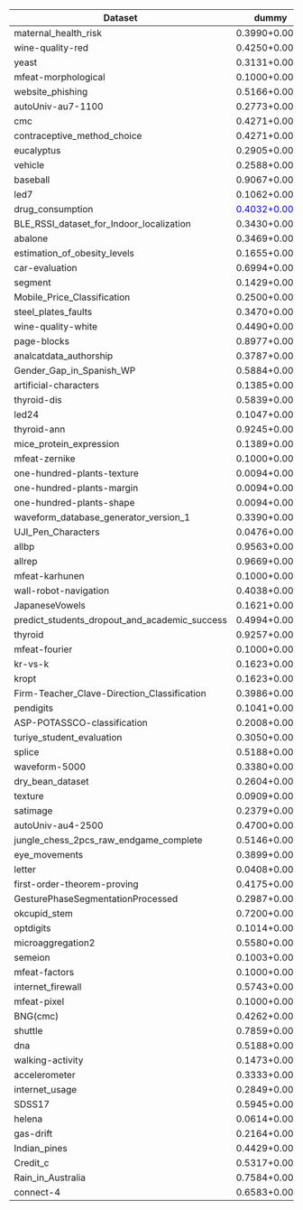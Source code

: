| Dataset | dummy | LogReg | NCM | NaiveBayes | knn | svm | xgboost | catboost | RandomForest | lightgbm | tabpfn | mlp | resnet | node | switchtab | tabnet | tabcaps | tangos | danets | ftt | autoint | dcn2 | snn | tabtransformer | ptarl | grownet | tabr | modernNCA | mlp_plr | realmlp | excelformer |
| --- | --- | --- | --- | --- | --- | --- | --- | --- | --- | --- | --- | --- | --- | --- | --- | --- | --- | --- | --- | --- | --- | --- | --- | --- | --- | --- | --- | --- | --- | --- | --- |
| maternal_health_risk | 0.3990+0.0000 | 0.6355+0.0000 | 0.6010+0.0000 | 0.5764+0.0000 | 0.8276+0.0000 | 0.6256+0.0000 | 0.8213+0.0099 | 0.8128+0.0102 | 0.8204+0.0065 | <span style='color:red'>0.8332+0.0067</span> | 0.7750+0.0095 | 0.7241+0.0462 | 0.7629+0.0478 | 0.7392+0.0286 | 0.6158+0.0335 | 0.6640+0.0361 | 0.7015+0.0176 | 0.7097+0.0266 | 0.7291+0.0376 | 0.7123+0.0246 | 0.6801+0.0207 | 0.6677+0.0243 | 0.7166+0.0323 | 0.6683+0.0234 | 0.6939+0.0150 | 0.8105+0.0105 | <span style='color:blue'>0.8325+0.0137</span> | 0.8299+0.0072 | 0.8125+0.0099 | 0.8246+0.0137 | 0.7360+0.0544 |
| wine-quality-red | 0.4250+0.0000 | 0.5406+0.0000 | 0.2906+0.0000 | 0.5219+0.0000 | <span style='color:red'>0.6562+0.0000</span> | 0.5481+0.0160 | <span style='color:blue'>0.6362+0.0100</span> | 0.6073+0.0045 | 0.6329+0.0084 | 0.6360+0.0091 | 0.5813+0.0076 | 0.5867+0.0220 | 0.5808+0.0200 | 0.5823+0.0140 | 0.4879+0.0444 | 0.5469+0.0195 | 0.5746+0.0167 | 0.5685+0.0280 | 0.5017+0.0429 | 0.5819+0.0107 | 0.5567+0.0234 | 0.5617+0.0097 | 0.5852+0.0140 | 0.5192+0.0076 | 0.5648+0.0082 | 0.6175+0.0192 | 0.6127+0.0173 | <span style='color:blue'>0.6362+0.0126</span> | 0.6065+0.0227 | 0.5875+0.0175 | 0.5515+0.0225 |
| yeast | 0.3131+0.0000 | 0.5993+0.0000 | 0.5219+0.0000 | 0.1684+0.0000 | 0.5960+0.0000 | 0.5859+0.0125 | 0.5984+0.0072 | <span style='color:blue'>0.6083+0.0063</span> | <span style='color:red'>0.6247+0.0085</span> | 0.5825+0.0000 | 0.5957+0.0165 | 0.6031+0.0154 | 0.6034+0.0075 | 0.5957+0.0061 | 0.5437+0.0234 | 0.5255+0.0511 | 0.6002+0.0133 | 0.5915+0.0132 | 0.5912+0.0150 | 0.5982+0.0108 | 0.5906+0.0126 | 0.5928+0.0108 | 0.5753+0.0155 | 0.5919+0.0151 | 0.5908+0.0110 | 0.1666+0.0772 | 0.5984+0.0122 | 0.6034+0.0167 | 0.5987+0.0107 | 0.5926+0.0152 | 0.5672+0.0598 |
| mfeat-morphological | 0.1000+0.0000 | 0.7650+0.0000 | 0.7000+0.0000 | 0.6325+0.0000 | 0.7600+0.0000 | 0.7492+0.0082 | 0.7488+0.0030 | 0.7428+0.0046 | 0.7490+0.0083 | 0.7533+0.0032 | 0.7610+0.0080 | 0.7643+0.0117 | 0.7642+0.0098 | 0.6900+0.0099 | 0.6218+0.0580 | 0.7453+0.0205 | 0.7662+0.0104 | 0.7580+0.0112 | <span style='color:red'>0.7692+0.0093</span> | <span style='color:blue'>0.7668+0.0067</span> | 0.7637+0.0093 | 0.7592+0.0114 | 0.7617+0.0073 | 0.7625+0.0108 | 0.7577+0.0089 | 0.7392+0.0116 | 0.7633+0.0103 | 0.7553+0.0085 | 0.7615+0.0105 | 0.7543+0.0082 | 0.7445+0.0278 |
| website_phishing | 0.5166+0.0000 | 0.8635+0.0000 | 0.7786+0.0000 | 0.8376+0.0000 | 0.8672+0.0000 | 0.8672+0.0000 | 0.8986+0.0038 | <span style='color:blue'>0.9043+0.0092</span> | 0.8942+0.0087 | 0.8817+0.0049 | 0.8994+0.0065 | 0.8731+0.0185 | 0.8873+0.0151 | 0.8962+0.0048 | 0.8578+0.0090 | 0.8391+0.0218 | 0.8836+0.0151 | 0.8728+0.0154 | 0.8895+0.0158 | 0.9014+0.0252 | 0.8677+0.0184 | <span style='color:red'>0.9087+0.0090</span> | 0.8681+0.0211 | 0.8972+0.0129 | 0.8145+0.1170 | 0.8745+0.0534 | 0.8950+0.0120 | 0.8753+0.0109 | 0.8814+0.0162 | 0.8964+0.0154 | 0.8723+0.0194 |
| autoUniv-au7-1100 | 0.2773+0.0000 | 0.3273+0.0000 | 0.2864+0.0000 | 0.3455+0.0000 | 0.3500+0.0000 | 0.3121+0.0061 | 0.3545+0.0109 | 0.3579+0.0176 | 0.3548+0.0145 | <span style='color:red'>0.3924+0.0057</span> | 0.3421+0.0130 | 0.3400+0.0146 | 0.3558+0.0149 | 0.3473+0.0116 | 0.3170+0.0226 | 0.2336+0.0421 | 0.3073+0.0240 | 0.3327+0.0144 | 0.3388+0.0196 | 0.3555+0.0194 | 0.3236+0.0272 | <span style='color:blue'>0.3636+0.0119</span> | 0.3267+0.0172 | 0.3415+0.0103 | 0.3206+0.0288 | 0.2427+0.0363 | 0.3564+0.0192 | 0.3445+0.0195 | 0.3227+0.0200 | 0.3361+0.0218 | 0.3009+0.0216 |
| cmc | 0.4271+0.0000 | 0.5390+0.0000 | 0.5051+0.0000 | 0.4915+0.0000 | 0.4915+0.0000 | 0.5458+0.0000 | 0.5614+0.0085 | 0.5702+0.0141 | 0.5582+0.0115 | <span style='color:red'>0.5751+0.0084</span> | <span style='color:blue'>0.5731+0.0062</span> | 0.5589+0.0134 | 0.5629+0.0155 | 0.5503+0.0130 | 0.5252+0.0208 | 0.4687+0.0471 | 0.5555+0.0173 | 0.5505+0.0152 | 0.5446+0.0119 | 0.5672+0.0129 | 0.5661+0.0134 | 0.5729+0.0126 | 0.5647+0.0249 | 0.4771+0.0169 | 0.5006+0.0624 | 0.4725+0.0264 | 0.5627+0.0172 | 0.5566+0.0243 | 0.5478+0.0125 | 0.5688+0.0190 | 0.5727+0.0166 |
| contraceptive_method_choice | 0.4271+0.0000 | 0.5424+0.0000 | 0.5017+0.0000 | 0.5220+0.0000 | 0.4983+0.0000 | 0.5130+0.0180 | 0.5880+0.0072 | 0.6016+0.0060 | 0.5663+0.0087 | <span style='color:blue'>0.6052+0.0057</span> | 0.5916+0.0087 | 0.5742+0.0138 | 0.5666+0.0260 | <span style='color:red'>0.6106+0.0111</span> | 0.5503+0.0218 | 0.5098+0.0404 | 0.5749+0.0182 | 0.5901+0.0130 | 0.5525+0.0307 | 0.4750+0.0636 | 0.5824+0.0208 | 0.5953+0.0237 | 0.5681+0.0248 | 0.5080+0.0136 | 0.5473+0.0515 | 0.5209+0.0196 | 0.5939+0.0133 | 0.5724+0.0531 | 0.5930+0.0257 | 0.5831+0.0320 | 0.5681+0.0685 |
| eucalyptus | 0.2905+0.0000 | 0.7027+0.0000 | 0.4797+0.0000 | 0.3378+0.0000 | 0.5946+0.0000 | 0.6419+0.0000 | 0.6766+0.0135 | 0.6770+0.0236 | 0.6766+0.0192 | 0.6572+0.0120 | 0.6977+0.0094 | 0.6581+0.0160 | 0.6883+0.0306 | <span style='color:red'>0.7090+0.0185</span> | 0.5158+0.0406 | 0.4829+0.1267 | 0.6162+0.0286 | 0.6329+0.0980 | 0.6185+0.0179 | 0.6712+0.0163 | 0.6743+0.0105 | 0.6671+0.0143 | 0.6613+0.0322 | 0.6144+0.0175 | 0.6532+0.1298 | nan+nan | 0.6824+0.0218 | <span style='color:blue'>0.7077+0.0187</span> | 0.6887+0.0285 | 0.6797+0.0171 | 0.6973+0.0201 |
| vehicle | 0.2588+0.0000 | 0.8235+0.0000 | 0.4647+0.0000 | 0.4353+0.0000 | 0.7294+0.0000 | 0.7596+0.0387 | 0.7604+0.0108 | 0.7529+0.0222 | 0.7278+0.0157 | 0.7812+0.0141 | 0.8435+0.0060 | 0.8235+0.0313 | <span style='color:blue'>0.8494+0.0109</span> | 0.7820+0.0400 | 0.7165+0.0240 | 0.6584+0.0505 | 0.7757+0.0162 | 0.7945+0.0467 | 0.8043+0.0316 | 0.7824+0.0273 | 0.8063+0.0237 | 0.8439+0.0185 | 0.8110+0.0204 | 0.8176+0.0131 | 0.7976+0.0377 | 0.7576+0.0162 | <span style='color:red'>0.8576+0.0160</span> | 0.8024+0.0252 | 0.8133+0.0117 | 0.8231+0.0137 | 0.7784+0.0173 |
| baseball | 0.9067+0.0000 | 0.9403+0.0000 | 0.8396+0.0000 | 0.8657+0.0000 | 0.9254+0.0000 | <span style='color:red'>0.9552+0.0000</span> | 0.9398+0.0030 | 0.9388+0.0030 | 0.9460+0.0019 | 0.9420+0.0027 | 0.9333+0.0013 | 0.9254+0.0061 | 0.9313+0.0124 | 0.9164+0.0068 | 0.9239+0.0111 | 0.9231+0.0138 | 0.9363+0.0060 | 0.9328+0.0043 | 0.9289+0.0073 | 0.9376+0.0054 | 0.9276+0.0111 | 0.9358+0.0097 | 0.9386+0.0082 | 0.9017+0.0088 | 0.9306+0.0100 | 0.9415+0.0040 | <span style='color:blue'>0.9473+0.0045</span> | 0.9274+0.0145 | 0.9410+0.0100 | 0.9368+0.0086 | 0.9333+0.0141 |
| led7 | 0.1062+0.0000 | 0.7391+0.0000 | 0.7297+0.0000 | 0.7375+0.0000 | 0.7297+0.0000 | 0.7203+0.0000 | 0.7421+0.0049 | 0.7431+0.0008 | <span style='color:blue'>0.7450+0.0010</span> | <span style='color:red'>0.7452+0.0034</span> | 0.7341+0.0048 | 0.7397+0.0032 | 0.7416+0.0026 | 0.7393+0.0065 | 0.7332+0.0038 | 0.7233+0.0135 | 0.7312+0.0056 | 0.7380+0.0044 | 0.7350+0.0039 | 0.7361+0.0031 | 0.7389+0.0071 | 0.7348+0.0038 | 0.7360+0.0037 | 0.7358+0.0067 | 0.7298+0.0049 | 0.7397+0.0029 | 0.7366+0.0052 | 0.7388+0.0039 | 0.7378+0.0043 | 0.7333+0.0052 | 0.7345+0.0088 |
| drug_consumption | <span style='color:blue'>0.4032+0.0000</span> | <span style='color:blue'>0.4032+0.0000</span> | 0.1167+0.0000 | 0.3873+0.0000 | <span style='color:red'>0.4058+0.0000</span> | 0.3926+0.0000 | 0.3859+0.0079 | 0.3844+0.0111 | 0.3935+0.0073 | 0.3949+0.0063 | <span style='color:blue'>0.4032+0.0000</span> | 0.3851+0.0152 | 0.3715+0.0174 | 0.4027+0.0085 | 0.3972+0.0081 | 0.3797+0.0131 | 0.3920+0.0132 | 0.3726+0.0230 | 0.3590+0.0115 | 0.3986+0.0075 | 0.3906+0.0169 | 0.3692+0.0145 | 0.3940+0.0155 | 0.3894+0.0147 | 0.3880+0.0187 | 0.3682+0.0186 | 0.3926+0.0138 | 0.3989+0.0133 | 0.3779+0.0228 | 0.3813+0.0192 | 0.3945+0.0149 |
| BLE_RSSI_dataset_for_Indoor_localization | 0.3430+0.0000 | 0.7281+0.0000 | 0.7156+0.0000 | 0.7156+0.0000 | <span style='color:red'>0.7596+0.0000</span> | 0.7366+0.0000 | 0.7455+0.0044 | 0.7445+0.0028 | 0.7422+0.0035 | 0.7399+0.0039 | 0.7322+0.0035 | 0.7344+0.0038 | 0.7355+0.0029 | 0.7297+0.0007 | 0.7244+0.0046 | 0.7341+0.0028 | 0.7329+0.0043 | 0.7317+0.0018 | 0.7311+0.0039 | 0.7339+0.0039 | 0.7332+0.0028 | 0.7343+0.0026 | 0.7356+0.0027 | 0.6316+0.0096 | 0.7321+0.0031 | 0.7351+0.0051 | <span style='color:blue'>0.7569+0.0036</span> | 0.7564+0.0066 | 0.7337+0.0021 | 0.7370+0.0049 | 0.7327+0.0028 |
| abalone | 0.3469+0.0000 | 0.6268+0.0000 | 0.5778+0.0000 | 0.5742+0.0000 | 0.5957+0.0000 | 0.6187+0.0055 | 0.6152+0.0040 | 0.6184+0.0062 | 0.6190+0.0042 | 0.6097+0.0022 | 0.6198+0.0051 | 0.6315+0.0056 | <span style='color:red'>0.6357+0.0103</span> | 0.5962+0.0145 | 0.5883+0.0230 | 0.6118+0.0131 | 0.6211+0.0049 | 0.6306+0.0042 | 0.6329+0.0071 | 0.6301+0.0046 | 0.6273+0.0083 | 0.6262+0.0049 | 0.6249+0.0090 | 0.6068+0.0075 | <span style='color:blue'>0.6335+0.0058</span> | 0.6211+0.0111 | 0.6271+0.0091 | 0.6304+0.0043 | 0.6254+0.0048 | 0.6325+0.0070 | 0.6293+0.0094 |
| estimation_of_obesity_levels | 0.1655+0.0000 | 0.9598+0.0000 | 0.5390+0.0000 | 0.5721+0.0000 | 0.8463+0.0000 | 0.7374+0.0176 | 0.9006+0.1820 | 0.9469+0.0035 | 0.9318+0.0041 | 0.9608+0.0040 | 0.9678+0.0058 | 0.9324+0.0132 | 0.9374+0.0078 | 0.7543+0.0560 | 0.7879+0.0316 | 0.9210+0.0353 | 0.9586+0.0061 | 0.9395+0.0056 | 0.9429+0.0083 | 0.9713+0.0046 | 0.9524+0.0063 | 0.9519+0.0056 | 0.9675+0.0101 | 0.8670+0.0098 | 0.9504+0.0067 | 0.8080+0.0325 | <span style='color:blue'>0.9803+0.0038</span> | <span style='color:red'>0.9828+0.0037</span> | 0.9742+0.0048 | 0.9592+0.0084 | 0.9683+0.0050 |
| car-evaluation | 0.6994+0.0000 | 0.9393+0.0000 | 0.6994+0.0000 | 0.7775+0.0000 | 0.8873+0.0000 | 0.8950+0.0076 | 0.9809+0.0046 | 0.9923+0.0031 | 0.9592+0.0030 | 0.9890+0.0044 | 0.9751+0.0035 | 0.9815+0.0138 | 0.9848+0.0073 | 0.7557+0.0684 | 0.9370+0.0131 | 0.8985+0.0465 | 0.9811+0.0075 | 0.9830+0.0071 | 0.9894+0.0054 | 0.9821+0.0190 | 0.9865+0.0084 | 0.9798+0.0093 | 0.9850+0.0069 | <span style='color:blue'>0.9950+0.0029</span> | 0.9553+0.0422 | 0.6761+0.1308 | 0.9934+0.0044 | 0.9946+0.0060 | 0.9875+0.0139 | <span style='color:red'>0.9954+0.0014</span> | 0.9732+0.0141 |
| segment | 0.1429+0.0000 | 0.8853+0.0000 | 0.8095+0.0000 | 0.7013+0.0000 | 0.8896+0.0000 | 0.8297+0.0270 | 0.9149+0.0034 | 0.9202+0.0064 | 0.9196+0.0037 | 0.9177+0.0028 | <span style='color:blue'>0.9234+0.0053</span> | 0.9199+0.0058 | 0.9186+0.0041 | 0.7957+0.0281 | 0.8420+0.0348 | 0.8792+0.0161 | 0.9130+0.0140 | 0.9130+0.0115 | 0.9185+0.0087 | 0.9137+0.0088 | 0.9039+0.0068 | 0.9188+0.0062 | 0.8906+0.0215 | 0.9139+0.0050 | 0.9052+0.0107 | 0.2404+0.0601 | 0.9190+0.0053 | <span style='color:red'>0.9277+0.0069</span> | 0.8986+0.0082 | 0.9133+0.0086 | 0.9059+0.0078 |
| Mobile_Price_Classification | 0.2500+0.0000 | 0.9625+0.0000 | 0.7125+0.0000 | 0.8275+0.0000 | 0.6725+0.0000 | 0.8292+0.0022 | 0.9080+0.0075 | 0.9357+0.0053 | 0.8702+0.0091 | 0.9108+0.0041 | 0.9677+0.0030 | 0.9157+0.0109 | 0.9265+0.0059 | 0.8953+0.0617 | 0.7852+0.0232 | 0.8807+0.0599 | 0.9250+0.0120 | 0.9115+0.0093 | 0.9175+0.0108 | 0.9367+0.0984 | 0.9373+0.0122 | 0.9550+0.0046 | 0.9542+0.0102 | 0.5723+0.1540 | 0.9477+0.0124 | 0.8450+0.0247 | 0.9623+0.0068 | <span style='color:red'>0.9812+0.0024</span> | <span style='color:blue'>0.9697+0.0048</span> | 0.9627+0.0059 | 0.9527+0.0208 |
| steel_plates_faults | 0.3470+0.0000 | 0.7429+0.0000 | 0.5861+0.0000 | 0.6221+0.0000 | 0.7712+0.0000 | 0.7241+0.0090 | <span style='color:red'>0.7971+0.0080</span> | <span style='color:blue'>0.7911+0.0050</span> | 0.7777+0.0080 | 0.7690+0.0061 | 0.7628+0.0101 | 0.7517+0.0056 | 0.7635+0.0142 | 0.5748+0.0463 | 0.4896+0.0517 | 0.7244+0.0322 | 0.7477+0.0071 | 0.7465+0.0101 | 0.7496+0.0111 | 0.7632+0.0131 | 0.7364+0.0087 | 0.6769+0.0457 | 0.7565+0.0082 | 0.7476+0.0433 | 0.7424+0.0102 | 0.2876+0.0615 | 0.7863+0.0088 | 0.7811+0.0143 | 0.7467+0.0071 | 0.7753+0.0178 | 0.7539+0.0221 |
| wine-quality-white | 0.4490+0.0000 | 0.5469+0.0000 | 0.3184+0.0000 | 0.4714+0.0000 | <span style='color:red'>0.6337+0.0000</span> | 0.5306+0.0000 | 0.6242+0.0061 | 0.6315+0.0052 | 0.6235+0.0067 | 0.6295+0.0049 | 0.5795+0.0073 | 0.5779+0.0207 | 0.5790+0.0178 | 0.5430+0.0163 | 0.5235+0.0092 | 0.4956+0.0266 | 0.5439+0.0097 | 0.5752+0.0264 | 0.5498+0.0118 | 0.5517+0.0128 | 0.6093+0.0090 | 0.5586+0.0073 | 0.5884+0.0155 | 0.5308+0.0089 | 0.5531+0.0123 | 0.3165+0.0690 | 0.6265+0.0129 | <span style='color:blue'>0.6327+0.0082</span> | 0.5942+0.0122 | 0.6081+0.0109 | 0.5327+0.0160 |
| page-blocks | 0.8977+0.0000 | 0.9635+0.0000 | 0.8667+0.0000 | 0.9443+0.0000 | 0.9616+0.0000 | 0.9565+0.0020 | <span style='color:red'>0.9745+0.0013</span> | 0.9667+0.0028 | 0.9703+0.0014 | 0.9712+0.0015 | <span style='color:blue'>0.9727+0.0018</span> | 0.9669+0.0033 | 0.9668+0.0029 | 0.9295+0.0256 | 0.8715+0.0845 | 0.9527+0.0056 | 0.9646+0.0016 | 0.9679+0.0015 | 0.9694+0.0023 | 0.9671+0.0032 | 0.9711+0.0025 | 0.9663+0.0025 | 0.9661+0.0038 | 0.9640+0.0032 | 0.9661+0.0035 | 0.9638+0.0030 | 0.9677+0.0023 | 0.9668+0.0027 | 0.9685+0.0037 | 0.9711+0.0020 | 0.9632+0.0050 |
| analcatdata_authorship | 0.3787+0.0000 | <span style='color:red'>0.9941+0.0000</span> | 0.9704+0.0000 | 0.9822+0.0000 | 0.9882+0.0000 | <span style='color:red'>0.9941+0.0000</span> | 0.9878+0.0015 | 0.9858+0.0036 | 0.9866+0.0026 | 0.9909+0.0030 | 0.9937+0.0015 | 0.9870+0.0054 | 0.9771+0.0480 | 0.9799+0.0156 | 0.9925+0.0026 | 0.9053+0.0338 | 0.9925+0.0026 | 0.9917+0.0036 | 0.9862+0.0041 | 0.9724+0.0591 | 0.9842+0.0060 | 0.9893+0.0062 | 0.9874+0.0048 | 0.9838+0.0026 | 0.9783+0.0096 | 0.9819+0.0115 | 0.9886+0.0051 | <span style='color:red'>0.9941+0.0000</span> | 0.9878+0.0015 | 0.9933+0.0020 | 0.9795+0.0052 |
| Gender_Gap_in_Spanish_WP | 0.5884+0.0000 | 0.5926+0.0000 | 0.3926+0.0000 | 0.3663+0.0000 | 0.5726+0.0000 | 0.5888+0.0051 | <span style='color:blue'>0.5987+0.0051</span> | 0.5926+0.0084 | 0.5959+0.0035 | 0.5882+0.0026 | 0.5900+0.0022 | <span style='color:red'>0.6009+0.0051</span> | 0.5961+0.0045 | 0.5917+0.0016 | 0.5868+0.0093 | 0.5874+0.0074 | 0.5982+0.0061 | 0.5956+0.0038 | 0.5900+0.0048 | 0.5986+0.0035 | 0.5951+0.0048 | 0.5895+0.0045 | 0.5957+0.0055 | 0.5809+0.0081 | 0.5966+0.0062 | 0.5884+0.0054 | 0.5914+0.0048 | 0.5925+0.0063 | 0.5948+0.0052 | 0.5981+0.0068 | 0.5941+0.0060 |
| artificial-characters | 0.1385+0.0000 | 0.3420+0.0000 | 0.2779+0.0000 | 0.2657+0.0000 | 0.8332+0.0000 | 0.3213+0.0081 | 0.8772+0.0030 | 0.8896+0.0027 | 0.7657+0.0037 | 0.8851+0.0036 | 0.6304+0.0082 | 0.7810+0.0146 | 0.7714+0.0205 | 0.6077+0.0036 | 0.5439+0.0136 | 0.6388+0.0172 | 0.6715+0.0320 | 0.6591+0.0092 | 0.7036+0.0279 | 0.8080+0.0094 | 0.7612+0.0371 | 0.7791+0.0125 | 0.7727+0.0246 | 0.6129+0.0138 | 0.7352+0.0157 | 0.7183+0.0085 | 0.9038+0.0064 | <span style='color:red'>0.9167+0.0064</span> | <span style='color:blue'>0.9132+0.0044</span> | 0.8327+0.0068 | 0.7776+0.0350 |
| thyroid-dis | 0.5839+0.0000 | <span style='color:red'>0.7000+0.0000</span> | 0.6089+0.0000 | 0.1714+0.0000 | 0.6714+0.0000 | <span style='color:blue'>0.6995+0.0034</span> | 0.6893+0.0027 | 0.6924+0.0032 | 0.6929+0.0046 | 0.6969+0.0021 | 0.6906+0.0050 | 0.6868+0.0083 | 0.6876+0.0081 | 0.6350+0.0060 | 0.6836+0.0093 | 0.6635+0.0305 | 0.6921+0.0087 | 0.6904+0.0044 | 0.6893+0.0043 | 0.6932+0.0084 | 0.6700+0.0380 | 0.6924+0.0116 | 0.6960+0.0046 | 0.6898+0.0089 | 0.6927+0.0081 | 0.6875+0.0064 | 0.6739+0.0092 | 0.6692+0.0116 | 0.6883+0.0081 | 0.6906+0.0068 | 0.6938+0.0057 |
| led24 | 0.1047+0.0000 | 0.7297+0.0000 | 0.7375+0.0000 | 0.7281+0.0000 | 0.7234+0.0000 | 0.7344+0.0000 | 0.7301+0.0021 | 0.7349+0.0007 | 0.7311+0.0081 | 0.7241+0.0016 | 0.7355+0.0094 | <span style='color:blue'>0.7378+0.0065</span> | 0.7374+0.0068 | 0.7349+0.0033 | 0.7279+0.0087 | 0.7073+0.0131 | 0.7376+0.0074 | 0.7372+0.0048 | 0.7278+0.0110 | 0.7331+0.0048 | 0.7354+0.0073 | 0.7259+0.0053 | 0.7326+0.0067 | 0.7362+0.0059 | 0.7159+0.0119 | 0.7339+0.0074 | <span style='color:red'>0.7383+0.0055</span> | 0.7318+0.0044 | 0.7278+0.0072 | 0.7341+0.0054 | 0.7370+0.0094 |
| thyroid-ann | 0.9245+0.0000 | 0.9682+0.0000 | 0.7086+0.0000 | 0.0874+0.0000 | 0.9563+0.0000 | 0.9571+0.0121 | 0.9915+0.0014 | <span style='color:blue'>0.9952+0.0006</span> | 0.9929+0.0014 | <span style='color:red'>0.9974+0.0000</span> | 0.9823+0.0015 | 0.9842+0.0018 | 0.9808+0.0026 | 0.9353+0.0127 | 0.9727+0.0052 | 0.9743+0.0169 | 0.9814+0.0041 | 0.9830+0.0024 | 0.9814+0.0026 | 0.9858+0.0016 | 0.9847+0.0019 | 0.9807+0.0095 | 0.9824+0.0028 | 0.9825+0.0029 | 0.9759+0.0141 | 0.9612+0.0044 | 0.9861+0.0033 | 0.9873+0.0039 | 0.9871+0.0030 | 0.9919+0.0028 | 0.9858+0.0028 |
| mice_protein_expression | 0.1389+0.0000 | 0.9861+0.0000 | 0.6250+0.0000 | 0.7546+0.0000 | <span style='color:red'>1.0000+0.0000</span> | 0.9861+0.0000 | 0.9630+0.0048 | 0.9907+0.0045 | 0.9796+0.0050 | 0.9861+0.0034 | 0.9960+0.0047 | 0.9923+0.0047 | 0.9994+0.0016 | 0.9880+0.0041 | 0.9772+0.0128 | 0.8531+0.0425 | 0.9935+0.0033 | 0.9991+0.0019 | 0.9914+0.0050 | 0.9802+0.0080 | 0.9886+0.0073 | 0.9948+0.0061 | 0.9932+0.0041 | 0.9935+0.0047 | 0.9864+0.0078 | 0.9978+0.0029 | 0.9988+0.0027 | nan+nan | 0.9812+0.0085 | <span style='color:red'>1.0000+0.0000</span> | 0.9796+0.0075 |
| mfeat-zernike | 0.1000+0.0000 | 0.8225+0.0000 | 0.7050+0.0000 | 0.7300+0.0000 | 0.8050+0.0000 | 0.8238+0.0066 | 0.7807+0.0114 | 0.7855+0.0084 | 0.7603+0.0084 | 0.7945+0.0071 | 0.8158+0.0120 | <span style='color:blue'>0.8477+0.0128</span> | 0.8362+0.0112 | 0.6793+0.0365 | 0.8257+0.0115 | 0.7263+0.0462 | 0.8385+0.0099 | 0.8397+0.0107 | 0.8347+0.0139 | 0.8333+0.0084 | 0.8317+0.0136 | 0.8298+0.0060 | 0.8250+0.0087 | 0.8172+0.0089 | 0.8332+0.0216 | 0.8103+0.0101 | <span style='color:red'>0.8727+0.0062</span> | 0.7902+0.0067 | 0.8218+0.0131 | 0.8303+0.0104 | 0.7977+0.0154 |
| one-hundred-plants-texture | 0.0094+0.0000 | 0.8656+0.0000 | 0.7562+0.0000 | 0.6813+0.0000 | 0.8313+0.0000 | 0.8125+0.0000 | 0.8033+0.0104 | <span style='color:red'>0.8896+0.0085</span> | 0.7952+0.0133 | 0.8125+0.0000 | nan+nan | 0.8717+0.0126 | <span style='color:blue'>0.8835+0.0099</span> | 0.7575+0.0250 | 0.7979+0.0107 | 0.2165+0.1824 | 0.8550+0.0098 | 0.8387+0.0112 | 0.8123+0.0147 | 0.8473+0.0085 | 0.8760+0.0121 | 0.8531+0.0120 | 0.8485+0.0098 | 0.8325+0.0210 | 0.7917+0.0262 | nan+nan | 0.8583+0.0124 | 0.8752+0.0110 | 0.8740+0.0093 | 0.8817+0.0091 | 0.8140+0.0129 |
| one-hundred-plants-margin | 0.0094+0.0000 | 0.7719+0.0000 | 0.7438+0.0000 | 0.7281+0.0000 | 0.7781+0.0000 | 0.6531+0.0000 | 0.7715+0.0128 | <span style='color:red'>0.8533+0.0078</span> | 0.7804+0.0130 | 0.7640+0.0119 | nan+nan | 0.8240+0.0102 | 0.8200+0.0120 | 0.7035+0.0129 | 0.7379+0.0259 | 0.1190+0.1726 | 0.7850+0.0269 | 0.8037+0.0217 | 0.7717+0.0142 | 0.8115+0.0188 | 0.7963+0.0120 | 0.8060+0.0186 | 0.8071+0.0147 | 0.5452+0.0227 | 0.7167+0.0244 | nan+nan | 0.7898+0.0176 | <span style='color:blue'>0.8408+0.0171</span> | 0.8125+0.0145 | 0.8387+0.0099 | 0.7360+0.0192 |
| one-hundred-plants-shape | 0.0094+0.0000 | 0.6719+0.0000 | 0.5531+0.0000 | 0.5563+0.0000 | 0.6250+0.0000 | 0.4640+0.0068 | 0.5958+0.0112 | 0.6510+0.0130 | 0.6269+0.0149 | 0.5781+0.0083 | nan+nan | 0.6981+0.0139 | 0.7010+0.0160 | 0.2073+0.0347 | 0.3869+0.0419 | 0.2683+0.2012 | 0.6769+0.0176 | 0.6606+0.0257 | 0.6310+0.0353 | 0.6921+0.0247 | 0.6885+0.0202 | 0.6937+0.0145 | 0.7017+0.0170 | 0.5913+0.0176 | 0.6348+0.0375 | 0.6083+0.0179 | <span style='color:red'>0.7294+0.0141</span> | 0.7054+0.0211 | 0.7077+0.0124 | <span style='color:blue'>0.7283+0.0113</span> | 0.6335+0.0281 |
| waveform_database_generator_version_1 | 0.3390+0.0000 | 0.8590+0.0000 | 0.7980+0.0000 | 0.8000+0.0000 | 0.8410+0.0000 | 0.8620+0.0057 | 0.8369+0.0030 | 0.8438+0.0044 | 0.8291+0.0042 | 0.8173+0.0034 | <span style='color:blue'>0.8653+0.0031</span> | 0.8587+0.0060 | 0.8638+0.0042 | 0.8569+0.0017 | 0.8590+0.0065 | 0.8036+0.0129 | 0.8564+0.0062 | 0.8565+0.0043 | 0.8569+0.0046 | 0.8642+0.0069 | 0.8557+0.0045 | 0.8561+0.0056 | 0.8567+0.0048 | 0.8557+0.0069 | 0.8587+0.0067 | 0.8552+0.0049 | 0.8626+0.0042 | <span style='color:red'>0.8702+0.0027</span> | 0.8551+0.0056 | 0.8627+0.0049 | 0.8504+0.0076 |
| UJI_Pen_Characters | 0.0476+0.0000 | 0.2125+0.0000 | 0.1685+0.0000 | 0.2125+0.0000 | 0.4103+0.0000 | 0.1795+0.0000 | 0.3177+0.0096 | 0.3531+0.0192 | 0.3458+0.0170 | 0.3399+0.0151 | nan+nan | 0.4659+0.0223 | <span style='color:blue'>0.5013+0.0208</span> | 0.1709+0.0272 | 0.3055+0.0262 | 0.0994+0.0487 | 0.3875+0.0353 | 0.2291+0.1899 | 0.4530+0.0281 | 0.4164+0.0401 | 0.4242+0.0264 | 0.4755+0.0158 | 0.4615+0.0232 | 0.4259+0.0141 | 0.3438+0.1485 | 0.3407+0.0299 | 0.4549+0.0233 | nan+nan | 0.4379+0.0243 | <span style='color:red'>0.5026+0.0159</span> | 0.2921+0.0288 |
| allbp | 0.9563+0.0000 | 0.9656+0.0000 | 0.8225+0.0000 | 0.1232+0.0000 | 0.9616+0.0000 | 0.9581+0.0041 | <span style='color:red'>0.9803+0.0017</span> | <span style='color:blue'>0.9778+0.0020</span> | 0.9683+0.0015 | 0.9760+0.0020 | 0.9729+0.0010 | 0.9649+0.0017 | 0.9650+0.0024 | 0.9587+0.0011 | 0.9642+0.0019 | 0.9658+0.0047 | 0.9657+0.0022 | 0.9668+0.0016 | 0.9644+0.0019 | 0.9709+0.0026 | 0.9726+0.0024 | 0.9630+0.0020 | 0.9694+0.0024 | 0.9620+0.0033 | 0.9634+0.0068 | 0.9610+0.0020 | 0.9704+0.0027 | 0.9713+0.0028 | 0.9716+0.0025 | 0.9713+0.0024 | 0.9746+0.0024 |
| allrep | 0.9669+0.0000 | 0.9656+0.0000 | 0.8781+0.0000 | 0.3192+0.0000 | 0.9709+0.0000 | 0.9677+0.0015 | <span style='color:blue'>0.9822+0.0010</span> | 0.9799+0.0036 | 0.9773+0.0013 | <span style='color:red'>0.9853+0.0008</span> | 0.9699+0.0016 | 0.9667+0.0030 | 0.9702+0.0036 | 0.9669+0.0000 | 0.9642+0.0034 | 0.9659+0.0011 | 0.9690+0.0042 | 0.9679+0.0037 | 0.9701+0.0031 | 0.9773+0.0032 | 0.9743+0.0026 | 0.9703+0.0051 | 0.9762+0.0054 | 0.9662+0.0013 | 0.9669+0.0000 | 0.9627+0.0045 | 0.9793+0.0034 | 0.9779+0.0030 | 0.9781+0.0025 | 0.9767+0.0035 | 0.9760+0.0050 |
| mfeat-karhunen | 0.1000+0.0000 | 0.9450+0.0000 | 0.8925+0.0000 | 0.9250+0.0000 | 0.9600+0.0000 | 0.9425+0.0000 | 0.9400+0.0039 | 0.9595+0.0021 | 0.9472+0.0026 | 0.9502+0.0028 | 0.9462+0.0109 | 0.9563+0.0046 | <span style='color:blue'>0.9650+0.0032</span> | 0.9377+0.0081 | 0.9498+0.0055 | 0.8410+0.0504 | 0.9503+0.0066 | 0.9610+0.0066 | 0.9542+0.0036 | 0.9555+0.0046 | 0.9527+0.0076 | 0.9535+0.0069 | 0.9483+0.0049 | 0.9472+0.0071 | 0.9512+0.0071 | 0.9448+0.0043 | 0.9557+0.0038 | <span style='color:red'>0.9653+0.0031</span> | 0.9575+0.0024 | 0.9642+0.0035 | 0.9495+0.0076 |
| wall-robot-navigation | 0.4038+0.0000 | 0.7015+0.0000 | 0.5540+0.0000 | 0.5046+0.0000 | 0.9249+0.0000 | 0.6868+0.0041 | 0.9958+0.0010 | <span style='color:blue'>0.9965+0.0009</span> | 0.9930+0.0011 | <span style='color:red'>0.9982+0.0000</span> | 0.9494+0.0027 | 0.9341+0.0055 | 0.9394+0.0038 | 0.9096+0.0033 | 0.8440+0.0086 | 0.9202+0.0170 | 0.9253+0.0091 | 0.9189+0.0060 | 0.9274+0.0062 | 0.9797+0.0060 | 0.9536+0.0056 | 0.9282+0.0033 | 0.9272+0.0044 | 0.9223+0.0076 | 0.9205+0.0060 | 0.9033+0.0040 | 0.9773+0.0021 | 0.9877+0.0029 | 0.9889+0.0031 | 0.9930+0.0027 | 0.9839+0.0028 |
| JapaneseVowels | 0.1621+0.0000 | 0.9388+0.0000 | 0.8063+0.0000 | 0.8460+0.0000 | 0.9860+0.0000 | 0.9282+0.0017 | 0.9803+0.0019 | 0.9830+0.0010 | 0.9605+0.0018 | 0.9821+0.0014 | 0.9727+0.0041 | 0.9898+0.0018 | 0.9935+0.0014 | 0.9481+0.0026 | 0.9362+0.0066 | 0.9725+0.0036 | 0.9796+0.0032 | 0.9870+0.0026 | 0.9876+0.0016 | 0.9869+0.0025 | 0.9879+0.0017 | 0.9879+0.0017 | 0.9889+0.0011 | 0.9658+0.0045 | 0.9866+0.0025 | 0.9810+0.0032 | <span style='color:red'>0.9959+0.0014</span> | <span style='color:blue'>0.9956+0.0012</span> | 0.9870+0.0029 | 0.9940+0.0013 | 0.9831+0.0031 |
| predict_students_dropout_and_academic_success | 0.4994+0.0000 | 0.7446+0.0000 | 0.6373+0.0000 | 0.6395+0.0000 | 0.6791+0.0000 | 0.7350+0.0017 | 0.7568+0.0064 | <span style='color:red'>0.7782+0.0054</span> | 0.7479+0.0038 | <span style='color:blue'>0.7658+0.0043</span> | 0.7493+0.0050 | 0.7460+0.0049 | 0.7478+0.0104 | 0.7492+0.0065 | 0.7217+0.0068 | 0.7108+0.0186 | 0.7436+0.0088 | 0.7333+0.0107 | 0.7461+0.0093 | 0.7547+0.0055 | 0.7457+0.0068 | 0.7585+0.0034 | 0.7580+0.0039 | 0.7540+0.0056 | 0.7473+0.0105 | 0.7324+0.0072 | 0.7493+0.0065 | 0.7345+0.0080 | 0.7490+0.0052 | 0.7655+0.0073 | 0.7532+0.0090 |
| thyroid | 0.9257+0.0000 | 0.9604+0.0000 | 0.7125+0.0000 | 0.1931+0.0000 | 0.9500+0.0000 | 0.9382+0.0143 | 0.9952+0.0007 | 0.9949+0.0003 | <span style='color:red'>0.9964+0.0006</span> | <span style='color:blue'>0.9953+0.0004</span> | 0.9856+0.0020 | 0.9867+0.0018 | 0.9850+0.0022 | 0.9756+0.0250 | 0.9745+0.0053 | 0.9844+0.0039 | 0.9876+0.0026 | 0.9840+0.0015 | 0.9842+0.0015 | 0.9894+0.0016 | 0.9887+0.0012 | 0.9840+0.0016 | 0.9828+0.0018 | 0.9347+0.0061 | 0.9811+0.0027 | 0.9713+0.0029 | 0.9896+0.0019 | 0.9921+0.0019 | 0.9910+0.0015 | 0.9948+0.0014 | 0.9915+0.0023 |
| mfeat-fourier | 0.1000+0.0000 | 0.8400+0.0000 | 0.7675+0.0000 | 0.7900+0.0000 | 0.8650+0.0000 | 0.8350+0.0000 | 0.8572+0.0061 | <span style='color:blue'>0.8718+0.0048</span> | 0.8602+0.0101 | 0.8623+0.0061 | 0.8363+0.0183 | 0.8445+0.0079 | 0.8597+0.0087 | 0.8330+0.0070 | 0.8340+0.0194 | 0.7742+0.0556 | 0.8438+0.0095 | 0.8483+0.0111 | 0.8407+0.0119 | 0.8523+0.0117 | 0.8390+0.0114 | 0.8467+0.0095 | 0.8388+0.0097 | 0.8188+0.0108 | 0.8457+0.0105 | 0.8425+0.0118 | 0.8653+0.0172 | 0.8648+0.0109 | 0.8523+0.0086 | <span style='color:red'>0.8808+0.0079</span> | 0.8555+0.0151 |
| kr-vs-k | 0.1623+0.0000 | 0.3231+0.0000 | 0.1908+0.0000 | 0.2133+0.0000 | 0.5875+0.0000 | 0.2945+0.0019 | 0.8687+0.0016 | 0.7900+0.0051 | 0.6075+0.0042 | 0.8684+0.0018 | nan+nan | 0.8765+0.0073 | 0.8973+0.0076 | 0.5547+0.0019 | 0.3841+0.0264 | 0.7894+0.0100 | 0.7808+0.0097 | 0.7952+0.0040 | 0.8609+0.0070 | 0.9138+0.0036 | 0.8879+0.0074 | 0.8889+0.0049 | 0.8922+0.0043 | 0.4274+0.0050 | 0.8446+0.0072 | 0.2435+0.0081 | <span style='color:blue'>0.9276+0.0027</span> | <span style='color:red'>0.9388+0.0020</span> | 0.9096+0.0051 | 0.9311+0.0028 | 0.9089+0.0050 |
| kropt | 0.1623+0.0000 | 0.3997+0.0000 | 0.1908+0.0000 | 0.2386+0.0000 | 0.6885+0.0000 | 0.3570+0.0004 | 0.8480+0.0022 | 0.8134+0.0044 | 0.5601+0.0046 | 0.8525+0.0028 | nan+nan | <span style='color:red'>0.9040+0.0061</span> | 0.9171+0.0023 | 0.5530+0.0018 | 0.3822+0.0253 | 0.7636+0.0113 | 0.7695+0.0183 | 0.7966+0.0042 | 0.8819+0.0049 | 0.9106+0.0066 | 0.8947+0.0054 | 0.9005+0.0040 | 0.8894+0.0153 | 0.9183+0.0057 | 0.8453+0.0068 | 0.3078+0.0090 | 0.9273+0.0037 | 0.9371+0.0026 | 0.9098+0.0034 | 0.9332+0.0026 | 0.8699+0.0089 |
| Firm-Teacher_Clave-Direction_Classification | 0.3986+0.0000 | 0.8032+0.0000 | 0.6449+0.0000 | 0.7833+0.0000 | 0.8037+0.0000 | 0.7762+0.0035 | 0.8571+0.0027 | 0.8597+0.0014 | 0.8072+0.0032 | 0.8576+0.0025 | 0.8386+0.0036 | 0.8674+0.0031 | 0.8711+0.0029 | 0.8142+0.0265 | 0.8294+0.0062 | 0.8301+0.0083 | 0.8661+0.0036 | 0.8646+0.0035 | 0.8579+0.0041 | 0.8711+0.0034 | 0.8648+0.0049 | 0.8639+0.0060 | 0.8640+0.0046 | 0.8636+0.0033 | 0.8615+0.0051 | 0.8620+0.0027 | <span style='color:red'>0.8734+0.0038</span> | 0.8719+0.0046 | 0.8660+0.0028 | <span style='color:blue'>0.8720+0.0031</span> | 0.8530+0.0175 |
| pendigits | 0.1041+0.0000 | 0.9441+0.0000 | 0.8099+0.0000 | 0.8490+0.0000 | 0.9909+0.0000 | 0.9281+0.0013 | 0.9414+0.1887 | 0.9913+0.0007 | 0.9879+0.0010 | 0.9509+0.1431 | 0.9888+0.0031 | <span style='color:blue'>0.9950+0.0008</span> | 0.9948+0.0010 | 0.9807+0.0004 | 0.9854+0.0020 | 0.9874+0.0034 | 0.9937+0.0009 | 0.9947+0.0009 | 0.9929+0.0016 | 0.9935+0.0012 | 0.9935+0.0007 | 0.9942+0.0010 | 0.9916+0.0020 | 0.9924+0.0013 | 0.9927+0.0016 | 0.2276+0.0366 | 0.9943+0.0005 | 0.9940+0.0014 | 0.9929+0.0010 | <span style='color:red'>0.9960+0.0008</span> | 0.9937+0.0012 |
| ASP-POTASSCO-classification | 0.2008+0.0000 | 0.3475+0.0000 | 0.1969+0.0000 | 0.2625+0.0000 | 0.3900+0.0000 | 0.3459+0.0019 | <span style='color:red'>0.4448+0.0121</span> | 0.3815+0.0215 | <span style='color:blue'>0.4237+0.0100</span> | 0.3866+0.0867 | nan+nan | 0.3629+0.0254 | 0.3912+0.0189 | 0.2780+0.0128 | 0.3514+0.0188 | 0.2566+0.0550 | 0.3701+0.0219 | 0.3480+0.0217 | 0.3725+0.0163 | 0.3678+0.0416 | 0.3462+0.0344 | 0.3588+0.0190 | 0.3423+0.0434 | 0.3184+0.0337 | 0.3596+0.0350 | 0.3591+0.0243 | 0.3750+0.0146 | 0.3871+0.0165 | 0.3665+0.0143 | 0.3861+0.0220 | 0.3511+0.0286 |
| turiye_student_evaluation | 0.3050+0.0000 | 0.4811+0.0000 | 0.3273+0.0000 | 0.3591+0.0000 | 0.4914+0.0000 | 0.4696+0.0067 | 0.5066+0.0021 | <span style='color:blue'>0.5170+0.0034</span> | 0.5146+0.0044 | 0.5147+0.0024 | 0.4994+0.0025 | 0.5070+0.0054 | 0.5090+0.0035 | 0.4751+0.0042 | 0.4660+0.0104 | 0.4851+0.0053 | 0.5023+0.0082 | 0.4934+0.0174 | 0.5043+0.0041 | 0.5153+0.0030 | 0.4980+0.0130 | 0.5070+0.0041 | 0.5128+0.0089 | 0.4692+0.0121 | 0.5139+0.0048 | 0.4750+0.0132 | 0.5085+0.0056 | <span style='color:red'>0.5243+0.0056</span> | 0.5100+0.0079 | 0.5163+0.0067 | 0.5033+0.0100 |
| splice | 0.5188+0.0000 | 0.9467+0.0000 | 0.7555+0.0000 | 0.8997+0.0000 | 0.8683+0.0000 | 0.9404+0.0000 | <span style='color:blue'>0.9617+0.0033</span> | 0.9529+0.0028 | 0.9551+0.0033 | <span style='color:red'>0.9631+0.0027</span> | 0.8550+0.0042 | 0.9341+0.0045 | 0.9412+0.0075 | 0.7730+0.1743 | 0.8504+0.0093 | 0.8673+0.0329 | 0.9078+0.0094 | 0.8787+0.0104 | 0.6806+0.1409 | 0.9493+0.0044 | 0.9305+0.0067 | 0.9456+0.0111 | 0.9490+0.0053 | 0.9487+0.0039 | 0.9354+0.0054 | 0.5146+0.0584 | 0.9334+0.0071 | 0.9437+0.0033 | 0.9222+0.0127 | 0.9578+0.0043 | 0.9487+0.0043 |
| waveform-5000 | 0.3380+0.0000 | 0.8630+0.0000 | 0.8230+0.0000 | 0.8170+0.0000 | 0.8510+0.0000 | 0.8628+0.0035 | 0.8541+0.0036 | 0.8596+0.0072 | 0.8510+0.0048 | 0.8495+0.0037 | 0.8591+0.0057 | 0.8557+0.0078 | 0.8623+0.0038 | 0.8625+0.0063 | <span style='color:blue'>0.8637+0.0051</span> | 0.8267+0.0127 | 0.8609+0.0061 | 0.8613+0.0057 | 0.8602+0.0037 | 0.8611+0.0049 | 0.8545+0.0082 | 0.8588+0.0048 | 0.8532+0.0064 | 0.8554+0.0057 | 0.8119+0.0776 | 0.4077+0.0331 | 0.8604+0.0050 | 0.8624+0.0052 | 0.8624+0.0048 | <span style='color:red'>0.8670+0.0053</span> | 0.8609+0.0057 |
| dry_bean_dataset | 0.2604+0.0000 | 0.9192+0.0000 | 0.8821+0.0000 | 0.8902+0.0000 | 0.9148+0.0000 | 0.9114+0.0032 | 0.9210+0.0013 | 0.9218+0.0018 | 0.9129+0.0020 | 0.9229+0.0018 | 0.9219+0.0026 | 0.9246+0.0022 | 0.9254+0.0015 | 0.9107+0.0013 | 0.8999+0.0066 | 0.9167+0.0044 | 0.9249+0.0014 | 0.9224+0.0019 | 0.9224+0.0022 | 0.9253+0.0022 | 0.9247+0.0022 | 0.9249+0.0022 | 0.9238+0.0020 | 0.9218+0.0028 | 0.9233+0.0027 | 0.3509+0.0415 | <span style='color:red'>0.9274+0.0014</span> | 0.9258+0.0008 | 0.9242+0.0020 | <span style='color:blue'>0.9264+0.0016</span> | 0.9241+0.0025 |
| texture | 0.0909+0.0000 | 0.9964+0.0000 | 0.7382+0.0000 | 0.7582+0.0000 | 0.9855+0.0000 | 0.9982+0.0010 | 0.9784+0.0018 | 0.9900+0.0019 | 0.9675+0.0025 | 0.9081+0.2068 | nan+nan | 0.9964+0.0019 | 0.9976+0.0011 | 0.8820+0.0504 | 0.9800+0.0059 | 0.9863+0.0075 | 0.9968+0.0015 | 0.9985+0.0008 | 0.9953+0.0024 | 0.9962+0.0016 | <span style='color:red'>0.9972+0.0014</span> | 0.9967+0.0013 | 0.9950+0.0027 | 0.9943+0.0018 | 0.9932+0.0021 | 0.1962+0.0430 | 0.9981+0.0008 | 0.9974+0.0014 | 0.9962+0.0014 | 0.9981+0.0010 | 0.9927+0.0023 |
| satimage | 0.2379+0.0000 | 0.8616+0.0000 | 0.7963+0.0000 | 0.8134+0.0000 | 0.9075+0.0000 | 0.8367+0.0037 | 0.9142+0.0030 | 0.9135+0.0025 | 0.9086+0.0028 | <span style='color:red'>0.9162+0.0036</span> | 0.9077+0.0027 | 0.8993+0.0090 | 0.9044+0.0075 | 0.8612+0.0296 | 0.8654+0.0083 | 0.8790+0.0070 | 0.8868+0.0092 | 0.8923+0.0071 | 0.8979+0.0096 | 0.8959+0.0100 | 0.8970+0.0079 | 0.9045+0.0062 | 0.9041+0.0063 | 0.8631+0.0060 | 0.8953+0.0073 | 0.8981+0.0051 | 0.9131+0.0036 | 0.9104+0.0030 | 0.9040+0.0076 | <span style='color:blue'>0.9156+0.0054</span> | 0.8947+0.0098 |
| autoUniv-au4-2500 | 0.4700+0.0000 | 0.6100+0.0000 | 0.4000+0.0000 | 0.5200+0.0000 | 0.5440+0.0000 | 0.6053+0.0030 | <span style='color:blue'>0.6572+0.0102</span> | <span style='color:red'>0.6649+0.0176</span> | 0.6107+0.0199 | 0.6433+0.0071 | 0.5015+0.0137 | 0.5839+0.0180 | 0.5847+0.0154 | 0.5104+0.0200 | 0.4811+0.0238 | 0.4523+0.0218 | 0.5045+0.0169 | 0.5115+0.0120 | 0.5785+0.0196 | 0.6277+0.0189 | 0.5917+0.0170 | 0.5765+0.0205 | 0.5281+0.0674 | 0.5801+0.0163 | 0.5143+0.0304 | 0.4651+0.0177 | 0.5791+0.0163 | 0.5077+0.0256 | 0.5587+0.0110 | 0.6271+0.0243 | 0.5764+0.0188 |
| jungle_chess_2pcs_raw_endgame_complete | 0.5146+0.0000 | 0.6784+0.0000 | 0.6121+0.0000 | 0.6947+0.0000 | 0.8814+0.0000 | 0.6801+0.0003 | 0.8610+0.0018 | 0.8647+0.0010 | 0.8262+0.0012 | 0.8659+0.0000 | 0.8210+0.0037 | 0.9527+0.0146 | 0.8696+0.0042 | 0.8551+0.0009 | 0.7515+0.0124 | 0.8784+0.0142 | 0.8560+0.0101 | 0.8722+0.0066 | 0.9211+0.0200 | 0.9761+0.0153 | 0.9552+0.0161 | 0.9674+0.0051 | 0.9057+0.0216 | 0.7144+0.0058 | 0.9517+0.0048 | 0.6480+0.0124 | 0.9898+0.0095 | <span style='color:blue'>0.9950+0.0010</span> | 0.9907+0.0018 | <span style='color:red'>0.9958+0.0072</span> | 0.9734+0.0216 |
| eye_movements | 0.3899+0.0000 | 0.4991+0.0000 | 0.4835+0.0000 | 0.4410+0.0000 | 0.6124+0.0000 | 0.4956+0.0051 | 0.7264+0.0062 | 0.7188+0.0034 | 0.6462+0.0048 | 0.7285+0.0044 | 0.5506+0.0093 | 0.6277+0.0093 | 0.6371+0.0130 | 0.6082+0.0071 | 0.5392+0.0071 | 0.5480+0.0384 | 0.6201+0.0150 | 0.5981+0.0080 | 0.5963+0.0092 | 0.7159+0.0135 | 0.6115+0.0105 | 0.6287+0.0088 | 0.6333+0.0231 | 0.5458+0.0133 | 0.6015+0.0239 | 0.4334+0.0110 | <span style='color:blue'>0.9698+0.0105</span> | <span style='color:red'>0.9855+0.0225</span> | 0.8007+0.0326 | 0.7666+0.0100 | 0.5958+0.0128 |
| letter | 0.0408+0.0000 | 0.7612+0.0000 | 0.5890+0.0000 | 0.6558+0.0000 | 0.9507+0.0000 | 0.6940+0.0013 | 0.9643+0.0018 | 0.9709+0.0013 | 0.9103+0.0030 | 0.9650+0.0000 | nan+nan | <span style='color:red'>0.9745+0.0017</span> | 0.9798+0.0011 | 0.8842+0.0014 | 0.8760+0.0102 | 0.9191+0.0063 | 0.9597+0.0044 | 0.9724+0.0030 | 0.9653+0.0030 | 0.9759+0.0033 | 0.9741+0.0023 | 0.9721+0.0016 | 0.9737+0.0029 | 0.7490+0.0039 | 0.9740+0.0030 | 0.1083+0.0097 | 0.9849+0.0013 | 0.9854+0.0010 | 0.9739+0.0027 | 0.9836+0.0015 | 0.9706+0.0025 |
| first-order-theorem-proving | 0.4175+0.0000 | 0.4837+0.0000 | 0.2843+0.0000 | 0.1691+0.0000 | 0.5989+0.0000 | 0.4845+0.0000 | <span style='color:blue'>0.6123+0.0055</span> | 0.6111+0.0045 | <span style='color:red'>0.6166+0.0042</span> | 0.6011+0.0047 | 0.5775+0.0072 | 0.5763+0.0076 | 0.5842+0.0067 | 0.4357+0.0350 | 0.5071+0.0200 | 0.5095+0.0286 | 0.5635+0.0084 | 0.5822+0.0077 | 0.5710+0.0062 | 0.5751+0.0080 | 0.5703+0.0110 | 0.5712+0.0096 | 0.5776+0.0091 | 0.5126+0.0459 | 0.5718+0.0068 | 0.5580+0.0135 | 0.5891+0.0064 | 0.5995+0.0063 | 0.5648+0.0096 | 0.5749+0.0054 | 0.5524+0.0099 |
| GesturePhaseSegmentationProcessed | 0.2987+0.0000 | 0.4618+0.0000 | 0.4390+0.0000 | 0.4238+0.0000 | 0.6567+0.0000 | 0.4558+0.0093 | 0.6894+0.0041 | 0.6928+0.0029 | 0.6214+0.0043 | 0.6833+0.0055 | 0.5593+0.0076 | 0.6342+0.0118 | 0.6176+0.0122 | 0.5230+0.0131 | 0.5235+0.0126 | 0.4926+0.0149 | 0.6427+0.0110 | 0.6105+0.0119 | 0.6134+0.0112 | 0.6565+0.0184 | 0.6370+0.0099 | 0.6250+0.0082 | 0.6383+0.0106 | 0.5767+0.0063 | 0.6016+0.0532 | 0.5499+0.0143 | <span style='color:red'>0.7392+0.0053</span> | <span style='color:blue'>0.6951+0.0095</span> | 0.6679+0.0074 | 0.6943+0.0074 | 0.6844+0.0153 |
| okcupid_stem | 0.7200+0.0000 | 0.7457+0.0000 | 0.5161+0.0000 | 0.6559+0.0000 | 0.7268+0.0000 | 0.7425+0.0008 | <span style='color:red'>0.7512+0.0010</span> | <span style='color:blue'>0.7508+0.0019</span> | 0.7227+0.0005 | 0.7475+0.0008 | 0.7312+0.0015 | 0.7450+0.0020 | 0.7428+0.0020 | 0.7309+0.0014 | 0.7295+0.0029 | 0.7336+0.0033 | 0.7328+0.0020 | 0.7335+0.0013 | 0.7458+0.0015 | 0.7500+0.0016 | 0.7455+0.0029 | 0.7481+0.0019 | 0.7483+0.0014 | 0.7362+0.0034 | 0.7459+0.0015 | 0.7185+0.0028 | 0.7481+0.0024 | 0.7475+0.0015 | 0.7471+0.0020 | 0.7479+0.0026 | 0.7407+0.0034 |
| optdigits | 0.1014+0.0000 | 0.9671+0.0000 | 0.9093+0.0000 | 0.7028+0.0000 | 0.9795+0.0000 | 0.9582+0.0000 | 0.9824+0.0022 | 0.9824+0.0011 | 0.9801+0.0018 | 0.9831+0.0017 | 0.9789+0.0034 | 0.9825+0.0016 | 0.9864+0.0015 | 0.9571+0.0059 | 0.9810+0.0032 | 0.9433+0.0089 | 0.9811+0.0016 | 0.9868+0.0022 | 0.9805+0.0021 | 0.9779+0.0032 | 0.9798+0.0020 | 0.9835+0.0026 | 0.9828+0.0019 | 0.9807+0.0023 | 0.9807+0.0020 | 0.9819+0.0025 | <span style='color:blue'>0.9871+0.0020</span> | <span style='color:red'>0.9913+0.0019</span> | 0.9785+0.0017 | 0.9870+0.0028 | 0.9698+0.0051 |
| microaggregation2 | 0.5580+0.0000 | 0.5717+0.0000 | 0.3468+0.0000 | 0.3370+0.0000 | 0.5863+0.0000 | 0.5680+0.0006 | 0.6203+0.0020 | 0.6189+0.0021 | 0.6112+0.0017 | 0.6192+0.0021 | 0.6060+0.0048 | 0.6300+0.0032 | 0.6293+0.0019 | 0.6116+0.0011 | 0.5964+0.0028 | 0.6142+0.0053 | 0.6284+0.0040 | 0.6190+0.0031 | 0.6220+0.0023 | 0.6276+0.0020 | 0.6218+0.0028 | 0.6290+0.0022 | 0.6222+0.0036 | 0.5967+0.0158 | 0.6263+0.0029 | 0.4639+0.0608 | <span style='color:blue'>0.6328+0.0025</span> | 0.6308+0.0026 | 0.6277+0.0013 | <span style='color:red'>0.6379+0.0026</span> | 0.6259+0.0030 |
| semeion | 0.1003+0.0000 | 0.9122+0.0000 | 0.8276+0.0000 | 0.7524+0.0000 | 0.9028+0.0000 | 0.8621+0.0000 | 0.9131+0.0071 | 0.9204+0.0052 | 0.9154+0.0080 | 0.9166+0.0079 | nan+nan | 0.9168+0.0087 | 0.9256+0.0111 | 0.8729+0.0168 | 0.8966+0.0112 | 0.5647+0.0370 | <span style='color:blue'>0.9289+0.0080</span> | 0.9285+0.0076 | 0.9166+0.0089 | 0.9080+0.0058 | 0.9070+0.0063 | 0.9250+0.0111 | 0.9089+0.0077 | 0.9145+0.0069 | 0.9066+0.0112 | 0.9279+0.0086 | 0.9168+0.0082 | 0.9220+0.0056 | 0.8978+0.0118 | <span style='color:red'>0.9388+0.0088</span> | 0.9080+0.0088 |
| mfeat-factors | 0.1000+0.0000 | 0.9675+0.0000 | 0.8900+0.0000 | 0.9300+0.0000 | 0.9625+0.0000 | <span style='color:red'>0.9775+0.0000</span> | 0.9660+0.0022 | 0.9680+0.0026 | 0.9655+0.0023 | 0.9688+0.0015 | nan+nan | 0.9615+0.0062 | <span style='color:blue'>0.9725+0.0040</span> | 0.9383+0.0318 | 0.9620+0.0065 | 0.9123+0.0184 | 0.9660+0.0024 | 0.9647+0.0024 | 0.9602+0.0053 | 0.9642+0.0035 | 0.9593+0.0031 | 0.9577+0.0046 | 0.9632+0.0036 | 0.9663+0.0031 | 0.9593+0.0042 | 0.9580+0.0037 | 0.9693+0.0036 | 0.9722+0.0026 | 0.9637+0.0024 | 0.9710+0.0030 | 0.9653+0.0046 |
| internet_firewall | 0.5743+0.0000 | 0.7979+0.0000 | 0.3674+0.0000 | 0.7678+0.0000 | 0.9310+0.0000 | 0.7954+0.0123 | 0.9298+0.0000 | 0.9308+0.0001 | <span style='color:red'>0.9311+0.0000</span> | 0.9309+0.0000 | 0.8159+0.0390 | 0.8012+0.0019 | 0.7680+0.0544 | 0.7976+0.0002 | 0.7973+0.0002 | 0.7356+0.0770 | 0.7982+0.0012 | 0.7974+0.0000 | 0.7984+0.0015 | 0.7973+0.0011 | 0.7994+0.0020 | 0.8002+0.0021 | 0.7987+0.0016 | 0.7412+0.0881 | 0.7975+0.0001 | 0.7618+0.0580 | 0.9309+0.0002 | 0.9292+0.0026 | 0.8045+0.0031 | <span style='color:blue'>0.9310+0.0001</span> | 0.7994+0.0021 |
| mfeat-pixel | 0.1000+0.0000 | 0.9550+0.0000 | 0.9175+0.0000 | 0.9025+0.0000 | 0.9225+0.0000 | 0.9375+0.0000 | 0.9613+0.0029 | 0.9520+0.0040 | 0.9590+0.0030 | 0.9592+0.0040 | nan+nan | 0.9547+0.0044 | 0.9565+0.0042 | 0.9455+0.0037 | 0.9572+0.0046 | 0.8685+0.0264 | 0.9592+0.0063 | <span style='color:blue'>0.9642+0.0041</span> | 0.9452+0.0041 | 0.9490+0.0082 | 0.9585+0.0035 | 0.9600+0.0022 | 0.9560+0.0062 | nan+nan | 0.9505+0.0080 | 0.9600+0.0041 | 0.9637+0.0046 | <span style='color:red'>0.9650+0.0045</span> | 0.9508+0.0091 | 0.9588+0.0039 | 0.9500+0.0063 |
| BNG(cmc) | 0.4262+0.0000 | 0.5260+0.0000 | 0.4668+0.0000 | 0.4825+0.0000 | 0.5574+0.0000 | 0.5239+0.0012 | 0.5860+0.0011 | <span style='color:red'>0.5893+0.0012</span> | 0.5730+0.0012 | 0.5867+0.0010 | 0.5558+0.0027 | 0.5790+0.0013 | 0.5791+0.0017 | <span style='color:blue'>0.5881+0.0010</span> | 0.5624+0.0021 | 0.5772+0.0040 | 0.5810+0.0018 | 0.5819+0.0014 | 0.5795+0.0017 | 0.5850+0.0014 | 0.5829+0.0013 | 0.5838+0.0016 | 0.5780+0.0018 | 0.5273+0.0009 | 0.5475+0.0350 | 0.5281+0.0038 | 0.5823+0.0019 | 0.5856+0.0016 | 0.5845+0.0017 | 0.5828+0.0022 | 0.5801+0.0036 |
| shuttle | 0.7859+0.0000 | 0.9657+0.0000 | 0.7556+0.0000 | 0.7147+0.0000 | 0.9991+0.0000 | 0.9268+0.0199 | <span style='color:red'>0.9998+0.0001</span> | <span style='color:blue'>0.9997+0.0000</span> | 0.9997+0.0000 | 0.8539+0.1491 | nan+nan | 0.9991+0.0003 | 0.9991+0.0003 | 0.9997+0.0000 | 0.9750+0.0185 | 0.9973+0.0007 | 0.9992+0.0004 | 0.9988+0.0007 | 0.9993+0.0002 | 0.9996+0.0002 | 0.9996+0.0002 | 0.9989+0.0002 | 0.9992+0.0002 | 0.9962+0.0011 | 0.9990+0.0003 | 0.9477+0.0102 | 0.9994+0.0001 | 0.9996+0.0001 | 0.9995+0.0001 | 0.9996+0.0001 | 0.9995+0.0003 |
| dna | 0.5188+0.0000 | 0.9624+0.0000 | 0.9075+0.0000 | 0.9326+0.0000 | 0.8966+0.0000 | 0.9608+0.0000 | 0.9630+0.0022 | 0.9652+0.0021 | 0.9497+0.0045 | <span style='color:red'>0.9699+0.0021</span> | nan+nan | 0.9224+0.1093 | 0.9633+0.0053 | 0.9079+0.0917 | 0.9344+0.0071 | 0.8172+0.0534 | 0.9531+0.0091 | 0.9603+0.0065 | 0.9339+0.0065 | 0.9350+0.1118 | 0.9557+0.0046 | 0.9502+0.0060 | 0.9597+0.0039 | 0.9561+0.0058 | 0.9130+0.0748 | nan+nan | 0.9485+0.0071 | 0.9565+0.0058 | 0.9373+0.0577 | <span style='color:blue'>0.9654+0.0051</span> | 0.9651+0.0032 |
| walking-activity | 0.1473+0.0000 | 0.2710+0.0000 | 0.2755+0.0000 | 0.3550+0.0000 | 0.6310+0.0000 | 0.2455+0.0150 | 0.6519+0.0014 | 0.6617+0.0012 | 0.6159+0.0010 | 0.6519+0.0000 | nan+nan | 0.6434+0.0019 | 0.6445+0.0025 | 0.6249+0.0010 | 0.3154+0.0118 | 0.6065+0.0043 | 0.6143+0.0063 | 0.6169+0.0024 | 0.6412+0.0029 | 0.6537+0.0019 | 0.6351+0.0030 | 0.6457+0.0033 | 0.6356+0.0023 | 0.3158+0.0028 | 0.6433+0.0020 | 0.4107+0.0094 | <span style='color:blue'>0.6713+0.0009</span> | <span style='color:red'>0.6774+0.0150</span> | 0.6500+0.0019 | 0.6592+0.0022 | 0.6519+0.0032 |
| accelerometer | 0.3333+0.0000 | 0.3395+0.0000 | 0.3400+0.0000 | 0.4995+0.0000 | 0.7329+0.0000 | 0.3530+0.0212 | 0.7347+0.0013 | 0.7238+0.0022 | 0.6762+0.0053 | 0.7334+0.0011 | nan+nan | 0.7382+0.0017 | 0.7366+0.0022 | 0.7152+0.0021 | 0.5343+0.0150 | 0.7110+0.0072 | 0.7239+0.0036 | 0.7286+0.0026 | 0.7369+0.0017 | 0.7419+0.0013 | 0.7383+0.0025 | 0.7405+0.0015 | 0.7343+0.0015 | 0.4343+0.0062 | 0.7364+0.0022 | 0.5700+0.0044 | <span style='color:blue'>0.7443+0.0010</span> | <span style='color:red'>0.7462+0.0019</span> | 0.7386+0.0009 | 0.7396+0.0010 | 0.7360+0.0017 |
| internet_usage | 0.2849+0.0000 | 0.4921+0.0000 | 0.1909+0.0000 | 0.0361+0.0000 | 0.4332+0.0000 | 0.5015+0.0000 | 0.5215+0.0046 | <span style='color:red'>0.5358+0.0046</span> | 0.4651+0.0025 | 0.5220+0.0019 | nan+nan | 0.5102+0.0079 | 0.5127+0.0033 | 0.4508+0.0052 | 0.4351+0.0076 | 0.4786+0.0271 | 0.4859+0.0138 | 0.4693+0.0071 | 0.4866+0.0104 | <span style='color:blue'>0.5348+0.0071</span> | 0.5054+0.0081 | 0.5157+0.0043 | 0.5187+0.0088 | 0.5101+0.0100 | 0.3504+0.0711 | 0.3901+0.0055 | 0.5183+0.0072 | 0.5284+0.0049 | 0.5185+0.0037 | 0.5302+0.0054 | 0.4977+0.0081 |
| SDSS17 | 0.5945+0.0000 | 0.9556+0.0000 | 0.6188+0.0000 | 0.9236+0.0000 | 0.7272+0.0000 | 0.9355+0.0005 | <span style='color:red'>0.9767+0.0003</span> | 0.9752+0.0003 | 0.8177+0.0359 | <span style='color:blue'>0.9760+0.0003</span> | 0.9653+0.0017 | 0.9458+0.0010 | 0.9527+0.0010 | 0.9728+0.0002 | 0.7779+0.0298 | 0.9725+0.0010 | 0.9726+0.0010 | 0.9725+0.0005 | 0.9710+0.0006 | 0.9703+0.0006 | 0.9502+0.0143 | 0.9683+0.0006 | 0.9662+0.0006 | 0.9196+0.0013 | 0.9665+0.0009 | 0.7652+0.0048 | 0.9724+0.0007 | 0.9738+0.0004 | 0.9722+0.0004 | 0.9721+0.0005 | 0.9740+0.0005 |
| helena | 0.0614+0.0000 | 0.3380+0.0000 | 0.1896+0.0000 | 0.2269+0.0000 | 0.3282+0.0000 | 0.2842+0.0008 | 0.3668+0.0015 | 0.2624+0.0007 | 0.3365+0.0016 | 0.3668+0.0018 | nan+nan | 0.3863+0.0018 | <span style='color:blue'>0.3959+0.0016</span> | 0.3710+0.0019 | 0.3512+0.0074 | 0.3281+0.0051 | 0.3637+0.0050 | 0.3865+0.0015 | 0.3687+0.0020 | 0.3872+0.0014 | 0.3810+0.0017 | 0.3749+0.0088 | 0.3773+0.0021 | 0.3587+0.0014 | 0.3771+0.0027 | 0.3474+0.0023 | <span style='color:red'>0.4083+0.0011</span> | nan+nan | 0.3884+0.0012 | 0.3925+0.0014 | 0.3803+0.0018 |
| gas-drift | 0.2164+0.0000 | 0.9881+0.0000 | 0.5855+0.0000 | 0.5802+0.0000 | 0.9946+0.0000 | 0.9896+0.0007 | 0.9942+0.0004 | 0.9949+0.0005 | 0.9940+0.0002 | 0.9947+0.0005 | nan+nan | 0.9941+0.0008 | 0.9950+0.0008 | 0.9880+0.0008 | 0.7259+0.0950 | 0.9839+0.0073 | 0.9915+0.0016 | 0.9941+0.0014 | 0.9935+0.0007 | 0.9920+0.0011 | 0.9945+0.0010 | 0.9940+0.0009 | 0.9934+0.0010 | 0.9926+0.0013 | 0.9927+0.0012 | 0.4831+0.0461 | 0.9948+0.0004 | 0.9949+0.0007 | <span style='color:blue'>0.9957+0.0009</span> | <span style='color:red'>0.9966+0.0003</span> | 0.9924+0.0009 |
| Indian_pines | 0.4429+0.0000 | 0.8967+0.0000 | 0.5375+0.0000 | 0.6381+0.0000 | 0.8950+0.0000 | 0.8987+0.0078 | 0.9232+0.0031 | 0.9207+0.0033 | 0.8905+0.0035 | 0.8427+0.1294 | nan+nan | 0.9301+0.0051 | 0.9463+0.0035 | 0.7264+0.0738 | 0.7736+0.0466 | 0.9338+0.0084 | 0.9377+0.0093 | 0.9207+0.0031 | 0.9154+0.0054 | 0.9335+0.0045 | 0.9283+0.0025 | <span style='color:red'>0.9343+0.0034</span> | 0.9397+0.0056 | 0.9121+0.0035 | 0.9262+0.0064 | 0.3689+0.0851 | 0.9650+0.0023 | 0.9685+0.0019 | 0.9329+0.0045 | 0.9545+0.0032 | <span style='color:blue'>0.9339+0.0049</span> |
| Credit_c | 0.5317+0.0000 | 0.7336+0.0000 | 0.5928+0.0000 | 0.4333+0.0000 | 0.7786+0.0000 | 0.6311+0.0009 | 0.7801+0.0018 | 0.7972+0.0015 | 0.5854+0.0046 | 0.7712+0.0018 | 0.6676+0.0051 | 0.7756+0.0020 | 0.7698+0.0012 | 0.7194+0.0008 | 0.6902+0.0023 | 0.7034+0.0012 | 0.7130+0.0046 | 0.7230+0.0030 | 0.7708+0.0018 | 0.7770+0.0031 | 0.7712+0.0020 | 0.7771+0.0027 | 0.7698+0.0018 | 0.7677+0.0020 | 0.7754+0.0027 | 0.6423+0.0024 | <span style='color:red'>0.8201+0.0015</span> | <span style='color:blue'>0.7986+0.0023</span> | 0.7891+0.0042 | 0.7850+0.0022 | 0.7841+0.0023 |
| Rain_in_Australia | 0.7584+0.0000 | 0.8355+0.0000 | 0.7180+0.0000 | 0.7988+0.0000 | 0.8331+0.0000 | 0.8221+0.0000 | 0.8528+0.0009 | <span style='color:blue'>0.8689+0.0007</span> | 0.7655+0.0022 | 0.8518+0.0006 | 0.8312+0.0016 | 0.8585+0.0011 | 0.8573+0.0011 | 0.8474+0.0007 | 0.8318+0.0011 | 0.8374+0.0036 | 0.8432+0.0012 | 0.8432+0.0010 | 0.8433+0.0009 | 0.8566+0.0019 | 0.8550+0.0020 | 0.8591+0.0019 | 0.8540+0.0026 | 0.8502+0.0015 | 0.8595+0.0018 | 0.8178+0.0011 | 0.8609+0.0009 | nan+nan | 0.8627+0.0008 | <span style='color:red'>0.8696+0.0013</span> | 0.8505+0.0011 |
| connect-4 | 0.6583+0.0000 | 0.6605+0.0000 | 0.5269+0.0000 | 0.4288+0.0000 | 0.7714+0.0000 | 0.6595+0.0000 | 0.8517+0.0009 | 0.8517+0.0016 | 0.7382+0.0015 | 0.8397+0.0013 | 0.6604+0.0027 | 0.8240+0.0031 | 0.8340+0.0022 | 0.8381+0.0030 | 0.8466+0.0032 | 0.8151+0.0425 | 0.8435+0.0013 | 0.8302+0.0018 | 0.8490+0.0032 | 0.8555+0.0024 | 0.8548+0.0021 | 0.8618+0.0015 | 0.8602+0.0013 | nan+nan | 0.8451+0.0063 | nan+nan | <span style='color:red'>0.8667+0.0013</span> | <span style='color:blue'>0.8653+0.0011</span> | 0.8277+0.0022 | 0.8649+0.0017 | 0.8489+0.0021 |
